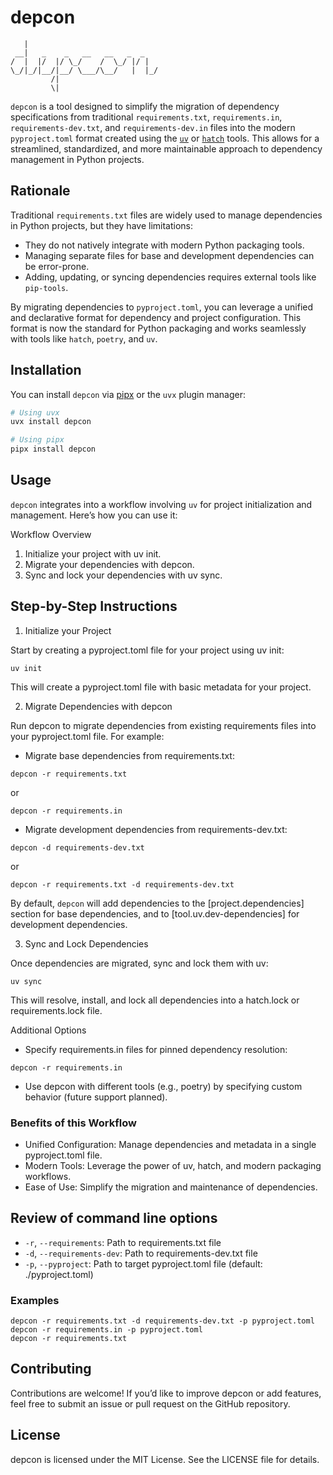 # depcon

```
   |                             
 __|   _    _   __   __   _  _   
/  |  |/  |/ \_/    /  \_/ |/ |  
\_/|_/|__/|__/ \___/\__/   |  |_/
         /|                      
         \|                      
```

`depcon` is a tool designed to simplify the migration of dependency specifications from traditional `requirements.txt`, `requirements.in`, `requirements-dev.txt`, and `requirements-dev.in` files into the modern `pyproject.toml` format created using the [`uv`](https://docs.astral.sh/uv/) or [`hatch`](https://github.com/pypa/hatch) tools. This allows for a streamlined, standardized, and more maintainable approach to dependency management in Python projects.

## Rationale

Traditional `requirements.txt` files are widely used to manage dependencies in Python projects, but they have limitations:

- They do not natively integrate with modern Python packaging tools.
- Managing separate files for base and development dependencies can be error-prone.
- Adding, updating, or syncing dependencies requires external tools like `pip-tools`.

By migrating dependencies to `pyproject.toml`, you can leverage a unified and declarative format for dependency and project configuration. This format is now the standard for Python packaging and works seamlessly with tools like `hatch`, `poetry`, and `uv`.

## Installation

You can install `depcon` via [pipx](https://pypa.github.io/pipx/) or the `uvx` plugin manager:

```bash
# Using uvx
uvx install depcon

# Using pipx
pipx install depcon
```

## Usage

`depcon` integrates into a workflow involving `uv` for project initialization and management. Here’s how you can use it:

Workflow Overview
1.	Initialize your project with uv init.
2.	Migrate your dependencies with depcon.
3.	Sync and lock your dependencies with uv sync.

## Step-by-Step Instructions

1. Initialize your Project

Start by creating a pyproject.toml file for your project using uv init:

```
uv init
```

This will create a pyproject.toml file with basic metadata for your project.

2. Migrate Dependencies with depcon

Run depcon to migrate dependencies from existing requirements files into your pyproject.toml file. For example:

* Migrate base dependencies from requirements.txt:

```
depcon -r requirements.txt
```
or 
```
depcon -r requirements.in
```

* Migrate development dependencies from requirements-dev.txt:

```
depcon -d requirements-dev.txt
```
or
```
depcon -r requirements.txt -d requirements-dev.txt
```

By default, `depcon` will add dependencies to the [project.dependencies] section for base dependencies, and to [tool.uv.dev-dependencies] for development dependencies.

3. Sync and Lock Dependencies

Once dependencies are migrated, sync and lock them with uv:

```
uv sync
```

This will resolve, install, and lock all dependencies into a hatch.lock or requirements.lock file.

Additional Options

* Specify requirements.in files for pinned dependency resolution:

```
depcon -r requirements.in
```

* Use depcon with different tools (e.g., poetry) by specifying custom behavior (future support planned).

### Benefits of this Workflow

* Unified Configuration: Manage dependencies and metadata in a single pyproject.toml file.
* Modern Tools: Leverage the power of uv, hatch, and modern packaging workflows.
* Ease of Use: Simplify the migration and maintenance of dependencies.

## Review of command line options

- `-r`, `--requirements`: Path to requirements.txt file
- `-d`, `--requirements-dev`: Path to requirements-dev.txt file
- `-p`, `--pyproject`: Path to target pyproject.toml file (default: ./pyproject.toml)

### Examples

```
depcon -r requirements.txt -d requirements-dev.txt -p pyproject.toml
depcon -r requirements.in -p pyproject.toml
depcon -r requirements.txt 
```

## Contributing

Contributions are welcome! If you’d like to improve depcon or add features, feel free to submit an issue or pull request on the GitHub repository.

## License

depcon is licensed under the MIT License. See the LICENSE file for details.